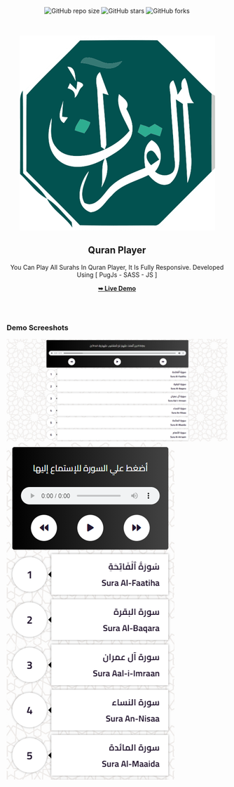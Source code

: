 <div align="center">
  
  ![GitHub repo size](https://img.shields.io/github/repo-size/AbdElRhman492/Quran-Player)
  ![GitHub stars](https://img.shields.io/github/stars/AbdElRhman492/Quran-Player?style=social)
  ![GitHub forks](https://img.shields.io/github/forks/AbdElRhman492/Quran-Player?style=social)

  <br />
  <br />
  
  <img src="./assets/images/logo.png" />

  <h2 align="center">Quran Player</h2>

  You Can Play All Surahs In Quran Player, It Is Fully Responsive. Developed Using [ PugJs - SASS - JS ]

  <a href="https://abdelrhman492.github.io/Quran-Player/"><strong>➥ Live Demo</strong></a>

</div>

<br />
<br />

### Demo Screeshots

![Quran Player Desktop Demo](./assets/images/desktop.png "Desktop Demo")
![Quran Player Mobile Demo](./assets/images/mobile.png "Mobile Demo")
